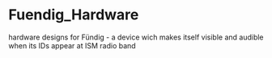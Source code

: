 # Fuendig_Hardware
hardware designs for Fündig - a device wich makes itself visible and audible when its IDs appear at ISM radio band

